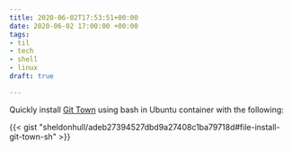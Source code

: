 ```yaml
---
title: 2020-06-02T17:53:51+00:00
date: 2020-06-02 17:00:00 +00:00
tags:
- til
- tech
- shell
- linux
draft: true

---
```

Quickly install [Git Town](https://github.com/git-town/git-town) using bash in Ubuntu container with the following:

{{< gist "sheldonhull/adeb27394527dbd9a27408c1ba79718d#file-install-git-town-sh" >}}